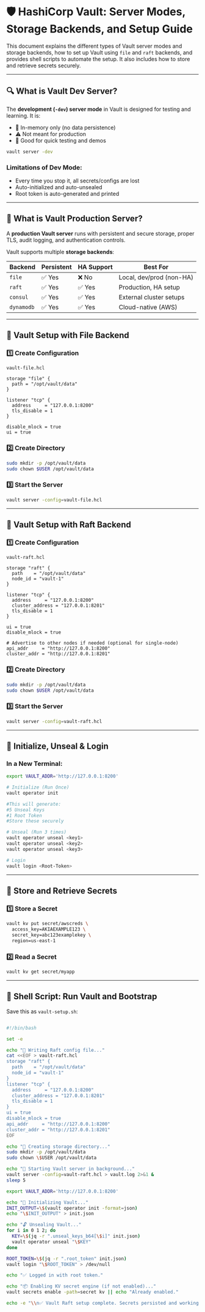 # 🛡️ HashiCorp Vault: Server Modes, Storage Backends, and Setup Guide

This document explains the different types of Vault server modes and storage backends, how to set up Vault using `file` and `raft` backends, and provides shell scripts to automate the setup. It also includes how to store and retrieve secrets securely.

---

## 🔍 What is Vault Dev Server?

The **development (`-dev`) server mode** in Vault is designed for testing and learning. It is:

* 🔄 In-memory only (no data persistence)
* ⚠️ Not meant for production
* 🧪 Good for quick testing and demos

```bash
vault server -dev
```

### Limitations of Dev Mode:

* Every time you stop it, all secrets/configs are lost
* Auto-initialized and auto-unsealed
* Root token is auto-generated and printed

---

## 🏢 What is Vault Production Server?

A **production Vault server** runs with persistent and secure storage, proper TLS, audit logging, and authentication controls.

Vault supports multiple **storage backends**:

| Backend    | Persistent | HA Support | Best For                 |
| ---------- | ---------- | ---------- | ------------------------ |
| `file`     | ✅ Yes      | ❌ No       | Local, dev/prod (non-HA) |
| `raft`     | ✅ Yes      | ✅ Yes      | Production, HA setup     |
| `consul`   | ✅ Yes      | ✅ Yes      | External cluster setups  |
| `dynamodb` | ✅ Yes      | ✅ Yes      | Cloud-native (AWS)       |

---

## 🧾 Vault Setup with File Backend

### 1️⃣ Create Configuration

`vault-file.hcl`

```hcl
storage "file" {
  path = "/opt/vault/data"
}

listener "tcp" {
  address     = "127.0.0.1:8200"
  tls_disable = 1
}

disable_mlock = true
ui = true
```

### 2️⃣ Create Directory

```bash
sudo mkdir -p /opt/vault/data
sudo chown $USER /opt/vault/data
```

### 3️⃣ Start the Server

```bash
vault server -config=vault-file.hcl
```

---

## 🧾 Vault Setup with Raft Backend

### 1️⃣ Create Configuration

`vault-raft.hcl`

```hcl
storage "raft" {
  path    = "/opt/vault/data"
  node_id = "vault-1"
}

listener "tcp" {
  address     = "127.0.0.1:8200"
  cluster_address = "127.0.0.1:8201"
  tls_disable = 1
}

ui = true
disable_mlock = true

# Advertise to other nodes if needed (optional for single-node)
api_addr     = "http://127.0.0.1:8200"
cluster_addr = "http://127.0.0.1:8201"

```

### 2️⃣ Create Directory

```bash
sudo mkdir -p /opt/vault/data
sudo chown $USER /opt/vault/data
```

### 3️⃣ Start the Server

```bash
vault server -config=vault-raft.hcl
```

---

## 🔐 Initialize, Unseal & Login

### In a New Terminal:

```bash
export VAULT_ADDR='http://127.0.0.1:8200'

# Initialize (Run Once)
vault operator init

#This will generate:
#5 Unseal Keys
#1 Root Token
#Store these securely

# Unseal (Run 3 times)
vault operator unseal <key1>
vault operator unseal <key2>
vault operator unseal <key3>

# Login
vault login <Root-Token>
```

---

## 🔏 Store and Retrieve Secrets

### 1️⃣ Store a Secret

```bash
vault kv put secret/awscreds \
  access_key=AKIAEXAMPLE123 \
  secret_key=abc123examplekey \
  region=us-east-1
```

### 2️⃣ Read a Secret

```bash
vault kv get secret/myapp

```

---

## 🚀 Shell Script: Run Vault and Bootstrap

Save this as `vault-setup.sh`:

```bash

#!/bin/bash

set -e

echo "📄 Writing Raft config file..."
cat <<EOF > vault-raft.hcl
storage "raft" {
  path    = "/opt/vault/data"
  node_id = "vault-1"
}
listener "tcp" {
  address     = "127.0.0.1:8200"
  cluster_address = "127.0.0.1:8201"
  tls_disable = 1
}
ui = true
disable_mlock = true
api_addr     = "http://127.0.0.1:8200"
cluster_addr = "http://127.0.0.1:8201"
EOF

echo "📁 Creating storage directory..."
sudo mkdir -p /opt/vault/data
sudo chown \$USER /opt/vault/data

echo "🚀 Starting Vault server in background..."
vault server -config=vault-raft.hcl > vault.log 2>&1 &
sleep 5

export VAULT_ADDR='http://127.0.0.1:8200'

echo "🔐 Initializing Vault..."
INIT_OUTPUT=\$(vault operator init -format=json)
echo "\$INIT_OUTPUT" > init.json

echo "🔓 Unsealing Vault..."
for i in 0 1 2; do
  KEY=\$(jq -r ".unseal_keys_b64[\$i]" init.json)
  vault operator unseal "\$KEY"
done

ROOT_TOKEN=\$(jq -r ".root_token" init.json)
vault login "\$ROOT_TOKEN" > /dev/null

echo "✅ Logged in with root token."

echo "📦 Enabling KV secret engine (if not enabled)..."
vault secrets enable -path=secret kv || echo "Already enabled."

echo -e "\\n✅ Vault Raft setup complete. Secrets persisted and working!"
